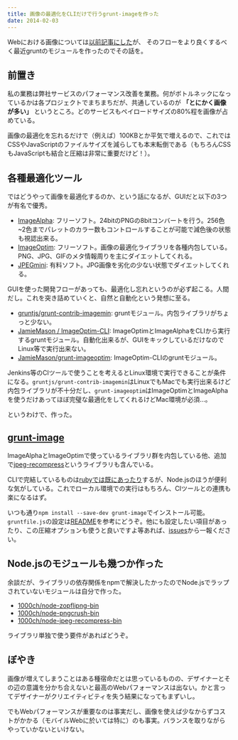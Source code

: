 ```yaml
---
title: 画像の最適化をCLIだけで行うgrunt-imageを作った
date: 2014-02-03
---
```


Webにおける画像については[以前記事にした](/posts/2013/web-image-optimization.html)が、
そのフローをより良くするべく最近gruntのモジュールを作ったのでその話を。

## 前置き

私の業務は弊社サービスのパフォーマンス改善を業務。何がボトルネックになっているかは各プロジェクトでまちまちだが、共通しているのが **「とにかく画像が多い」** というところ。どのサービスもペイロードサイズの80%程を画像が占めている。

画像の最適化を忘れるだけで（例えば）100KBとか平気で増えるので、これではCSSやJavaScriptのファイルサイズを減らしても本末転倒である（もちろんCSSもJavaScriptも結合と圧縮は非常に重要だけど！）。

## 各種最適化ツール

ではどうやって画像を最適化するのか、という話になるが、GUIだと以下の3つが有名で優秀。

- [ImageAlpha](http://pngmini.com/): フリーソフト。24bitのPNGの8bitコンバートを行う。256色~2色までパレットのカラー数もコントロールすることが可能で減色後の状態も視認出来る。
- [ImageOptim](http://imageoptim.com/): フリーソフト。画像の最適化ライブラリを各種内包している。PNG、JPG、GIFのメタ情報周りを主にダイエットしてくれる。
- [JPEGmini](http://www.jpegmini.com/): 有料ソフト。JPG画像を劣化の少ない状態でダイエットしてくれる。

GUIを使った開発フローがあっても、最適化し忘れというのが必ず起こる。人間だし。これを突き詰めていくと、自然と自動化という発想に至る。

- [gruntjs/grunt-contrib-imagemin](https://github.com/gruntjs/grunt-contrib-imagemin): gruntモジュール。内包ライブラリがちょっと少ない。
- [JamieMason / ImageOptim-CLI](https://github.com/JamieMason/ImageOptim-CLI): ImageOptimとImageAlphaをCLIから実行するgruntモジュール。自動化出来るが、GUIをキックしているだけなのでLinux等で実行出来ない。
- [JamieMason/grunt-imageoptim](https://github.com/JamieMason/grunt-imageoptim): ImageOptim-CLIのgruntモジュール。

Jenkins等のCIツールで使うことを考えるとLinux環境で実行できることが条件になる。`gruntjs/grunt-contrib-imagemin`はLinuxでもMacでも実行出来るけど内包ライブラリが不十分だし、`grunt-imageoptim`はImageOptimとImageAlphaを使うだけあってほぼ完璧な最適化をしてくれるけどMac環境が必須…。

というわけで、作った。

## [grunt-image](https://github.com/1000ch/grunt-image)

ImageAlphaとImageOptimで使っているライブラリ群を内包している他、追加で[jpeg-recompress](https://github.com/danielgtaylor/jpeg-archive#jpeg-recompress)というライブラリも含んでいる。

CLIで完結しているものは[rubyでは既にあったり](https://github.com/toy/image_optim)するが、Node.jsのほうが便利な気がしている。これでローカル環境での実行はもちろん、CIツールとの連携も楽になるはず。

いつも通り`npm install --save-dev grunt-image`でインストール可能。`gruntfile.js`の設定は[README](https://github.com/1000ch/grunt-image#usage)を参考にどうぞ。他にも設定したい項目があったり、この圧縮オプションも使うと良いですよ等あれば、[issues](https://github.com/1000ch/grunt-image/issues)から一報ください。

## Node.jsのモジュールも幾つか作った

余談だが、ライブラリの依存関係をnpmで解決したかったのでNode.jsでラップされていないモジュールは自分で作った。

- [1000ch/node-zopflipng-bin](https://github.com/1000ch/node-zopflipng-bin)
- [1000ch/node-pngcrush-bin](https://github.com/1000ch/node-pngcrush-bin)
- [1000ch/node-jpeg-recompress-bin](https://github.com/1000ch/node-jpeg-recompress-bin)

ライブラリ単独で使う要件があればどうぞ。

## ぼやき

画像が増えてしまうことはある種宿命だとは思っているものの、デザイナーとその辺の意識を分かち合えないと最高のWebパフォーマンスは出ない。かと言ってデザイナーがクリエイティビティを失う結果になってもまずいし。

でもWebパフォーマンスが重要なのは事実だし、画像を使えば少なからずコストがかかる（モバイルWebに於いては特に）のも事実。バランスを取りながらやっていかないといけない。
